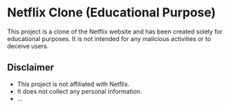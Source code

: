 # Netflix Clone (Educational Purpose)

This project is a clone of the Netflix website and has been created solely for educational purposes. It is not intended for any malicious activities or to deceive users.

## Disclaimer
- This project is not affiliated with Netflix.
- It does not collect any personal information.
- ...

